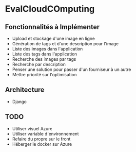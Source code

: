 # EvalCloudCOmputing

## Fonctionnalités à Implémenter

  -  Upload et stockage d'une image en ligne
  -  Génération de tags et d'une description pour l'image
  -  Liste des images dans l'application
  -  Liste des tags dans l'application
  -  Recherche des images par tags
  -  Recherche par description
  -  Penser une solution pour passer d'un fourniseur à un autre
  -  Mettre priorité sur l'optimisation


## Architecture

 - Django


## TODO

 - Utiliser visuel Azure
 - Utiliser variable d'environnement
 - Refaire du propre sur le front
 - Héberger le docker sur Azure
